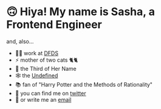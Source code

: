 # 🙃 Hiya! My name is Sasha, a Frontend Engineer

and, also...

- 👷‍♀️ work at [DFDS](https://www.dfds.com/en)
- ⚡️ mother of two cats 🐈🐈
- 👑 the Third of Her Name
- 🕸 the [Undefined](https://alisaliso.com)
- 📚 fan of "Harry Potter and the Methods of Rationality"
- 🐓 you can find me on [twitter](https://twitter.com/code_in_panic)
- 📧 or write me an [email](mailto:to@alisaliso.com)
